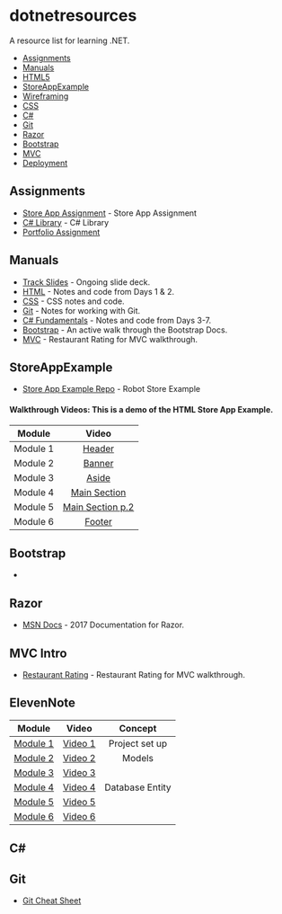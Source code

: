 # dotnetresources
A resource list for learning .NET.

  * [Assignments](#assignments)
  * [Manuals](#manuals)
  * [HTML5](#html5)
  * [StoreAppExample](#storeappexample)
  * [Wireframing](#wireframing)
  * [CSS](#css)
  * [C#](#C#)
  * [Git](#git)
  * [Razor](#Razor)
  * [Bootstrap](#bootstrap)
  * [MVC](#MVC)
  * [Deployment](#deployment)


## Assignments
* [Store App Assignment](https://docs.google.com/document/d/1u-GN9Jh1kThcTJLgjX1vHCg1NXGevBMvVLCVPFRaMQ4/edit?usp=sharing) - Store App Assignment
* [C# Library]() - C# Library
* [Portfolio Assignment]()

## Manuals
* [Track Slides]() - Ongoing slide deck.
* [HTML](https://docs.google.com/document/d/1b9x-ZjPcNM0O2ph0FeF4jPOxoBBbz57HFgCl3pPJAOw/edit?usp=sharing) - Notes and code from Days 1 & 2.
* [CSS]() - CSS notes and code.
* [Git]() - Notes for working with Git.
* [C# Fundamentals]() - Notes and code from Days 3-7.
* [Bootstrap](https://docs.google.com/document/d/1hUxtBVhe8IhICIVzs5ODl2XyIf-7eNRBS-NSIkQLA1Y/edit?usp=sharing) - An active walk through the Bootstrap Docs.
* [MVC](https://docs.google.com/document/d/1AHfRLx1cRCbEDCTmpfWkdnKUWZMCdf197UrrLz66r-s/edit?usp=sharing) - Restaurant Rating for MVC walkthrough.

## StoreAppExample
* [Store App Example Repo](https://github.com/jpauloconnor/SampleStoreApp) - Robot Store Example

#### Walkthrough Videos: This is a demo of the HTML Store App Example.
| Module        | Video        | 
| ------------- |:-------------:|
| Module 1 | [Header](https://www.youtube.com/watch?v=IfVjjpXb7qU&feature=youtu.be)   | 
| Module 2 | [Banner](https://www.youtube.com/watch?v=6i-YKdON5iU&feature=youtu.be)   | 
| Module 3 | [Aside](https://www.youtube.com/watch?v=-NZ2q03FotY&feature=youtu.be)   | 
| Module 4 | [Main Section](https://www.youtube.com/watch?v=xyJ2X9V438w)   | 
| Module 5 | [Main Section p.2](https://www.youtube.com/watch?v=XzvmpfKoaOk)   | 
| Module 6 | [Footer](https://www.youtube.com/watch?v=qreQvkNz2fA&feature=youtu.be&hd=1) | 

## Bootstrap
* 

## Razor
* [MSN Docs](https://docs.microsoft.com/en-us/aspnet/core/mvc/views/razor) - 2017 Documentation for Razor.

## MVC Intro
* [Restaurant Rating](https://docs.google.com/document/d/1AHfRLx1cRCbEDCTmpfWkdnKUWZMCdf197UrrLz66r-s/edit?usp=sharing) - Restaurant Rating for MVC walkthrough.


## ElevenNote
| Module        | Video       | Concept       |
| ------------- |:-------------:|:-------------:|
| [Module 1](https://docs.google.com/document/d/13LtRWjCzuGDEzmNYIq4BNEux_yop4UtFRnUXhpZ_bLY/edit?usp=sharing)  | [Video 1]()   | Project set up|
| [Module 2](https://docs.google.com/document/d/1ef1YWbpZD9TTRDfKZSJYq1wgMTMM7w6dmXcnOdYFxG0/edit?usp=sharing)  | [Video 2]()   | Models |
| [Module 3]()  | [Video 3](https://docs.google.com/document/d/1lDhljDzmxuJqrc4sr0-zAYLtbxgA3v2BlPwqWCVNdTk/edit?usp=sharing)  | |
| [Module 4](https://docs.google.com/document/d/1lDhljDzmxuJqrc4sr0-zAYLtbxgA3v2BlPwqWCVNdTk/edit?usp=sharing)  | [Video 4]()  | Database Entity |
| [Module 5]()  | [Video 5]()  | |
| [Module 6]()  | [Video 6]()  | |

## C#

## Git
* [Git Cheat Sheet](https://docs.google.com/document/d/1TJrKonaIYeIgyxdr6SzaXtEzHuwo0OU8AS2tj70WxEU/edit?usp=sharing)
